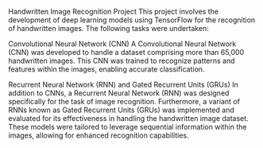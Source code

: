 Handwritten Image Recognition Project
This project involves the development of deep learning models using TensorFlow for the recognition of handwritten images. The following tasks were undertaken:

Convolutional Neural Network (CNN)
A Convolutional Neural Network (CNN) was developed to handle a dataset comprising more than 65,000 handwritten images. This CNN was trained to recognize patterns and features within the images, enabling accurate classification.

Recurrent Neural Network (RNN) and Gated Recurrent Units (GRUs)
In addition to CNNs, a Recurrent Neural Network (RNN) was designed specifically for the task of image recognition. Furthermore, a variant of RNNs known as Gated Recurrent Units (GRUs) was implemented and evaluated for its effectiveness in handling the handwritten image dataset. These models were tailored to leverage sequential information within the images, allowing for enhanced recognition capabilities.
